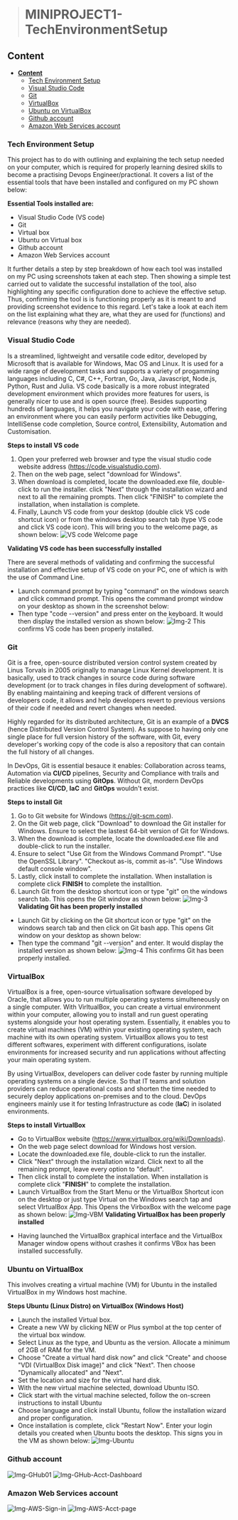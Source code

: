 ># **MINIPROJECT1-TechEnvironmentSetup**
## **Content**
- [**Content**](#content)
  - [Tech Environment Setup](#tech-environment-setup)
  - [Visual Studio Code](#visual-studio-code)
  - [Git](#git)
  - [VirtualBox](#virtualbox)
  - [Ubuntu on VirtualBox](#ubuntu-on-virtualbox)
  - [Github account](#github-account)
  - [Amazon Web Services account](#amazon-web-services-account)
### Tech Environment Setup
This project has to do with outlining and explaining the tech setup needed on your computer, which is required for properly learning desired skills to become a practising Devops Engineer/practional. It covers a list of the essential tools that have been installed and configured on my PC shown below:

**Essential Tools installed are:**

  - Visual Studio Code (VS code)
  - Git
  - Virtual box
  - Ubuntu on Virtual box
  - Github account
  - Amazon Web Services account
  
It further details a step by step breakdown of how each tool was installed on my PC using screenshots taken at each step. Then showing a simple test carried out to validate the successful installation of the tool, also highlighting any specific configuration done to achieve the effective setup. Thus, confirming the tool is is functioning properly as it is meant to and providing screenshot evidence to this regard. Let's take a look at each item on the list explaining what they are, what they are used for (functions) and relevance (reasons why they are needed).

### Visual Studio Code

Is a streamlined, lightweight and versatile code editor, developed by Microsoft that is available for Windows, Mac OS and Linux. It is used for a wide range of development tasks and supports a variety of progamming languages including C, C#, C++, Fortran, Go, Java, Javascript, Node.js, Python, Rust and Julia. VS code basically is a more robust integrated development environment which provides more features for users, is generally nicer to use and is open source (free). Besides supporting hundreds of languages, it helps you navigate your code with ease, offering an environment where you can easily perform activities like Debugging, IntelliSense code completion, Source control, Extensibility, Automation and Customisation.

**Steps to install VS code**
1. Open your preferred web browser and type the visual studio code website address (https://code.visualstudio.com).
3. Then on the web page, select "download for Windows".
4. When download is completed, locate the downloaded.exe file, double-click to run the installer. click "Next" through the installation wizard and next to all the remaining prompts. Then click "FINISH" to complete the installation, when installation is complete.
5. Finally, Launch VS code from your desktop (double click VS code shortcut icon) or from the windows desktop search tab (type VS code and click VS code icon). This will bring you to the welcome page, as shown below:
![VS code Welcome page](https://github.com/user-attachments/assets/e288a48d-3a8d-4aba-8a00-9db349caf4aa)

**Validating VS code has been successfully installed**

There are several methods of validating and confirming the successful installation and effective setup of VS code on your PC, one of which is with the use of Command Line.

  - Launch command prompt by typing "command" on the windows search and click command prompt. This opens the command prompt window on your desktop as shown in the screenshot below:
  - Then type "code --version" and press enter on the keyboard. It would then display the installed version as shown below:
![Img-2](https://github.com/user-attachments/assets/98ab838b-097c-44df-927c-aed88e122dec)
This confirms VS code has been properly installed.
### Git
Git is a free, open-source distributed version control system created by Linus Torvals in 2005 originally to manage Linux Kernel development. It is basically, used to track changes in source code during software development (or to track changes in files during development of software). By enabling maintaining and keeping track of different versions of developers code, it allows and help developers revert to previous versions of their code if needed and revert changes when needed.

Highly regarded for its distributed architecture, Git is an example of a **DVCS** (hence Distributed Version Control System). As suppose to having only one single place for full version history of the software, with Git, every developer's working copy of the code is also a repository that can contain the full history of all changes.

In DevOps, Git is essential besauce it enables: Collaboration across teams, Automation via **CI/CD** pipelines, Security and Compliance with trails and Reliable developments using **GitOps**. Without Git, mordern DevOps practices like **CI/CD**, **IaC** and **GitOps** wouldn't exist.

**Steps to install Git**

1. Go to Git website for Windows (https://git-scm.com).
2. On the Git web page, click "Download" to download the Git installer for Windows. Ensure to select the lastest 64-bit version of Git for Windows.
3. When the download is complete, locate the downloaded.exe file and double-click to run the installer.
4. Ensure to select "Use Git from the Windows Command Prompt". "Use the OpenSSL Library". "Checkout as-is, commit as-is". "Use Windows default console window". 
5. Lastly, click install to complete the installation. When installation is complete click **FINISH** to complete the installtion.
6. Launch Git from the desktop shortcut icon or type "git" on the windows search tab. This opens the Git window as shown below:
![Img-3](https://github.com/user-attachments/assets/37e7b113-295d-4746-8cd9-25563edc57f2)
**Validating Git has been properly installed**

  - Launch Git by clicking on the Git shortcut icon or type "git" on the windows search tab and then click on Git bash app. This opens Git window on your desktop as shown below:
  - Then type the command "git --version" and enter. It would display the installed version as shown below:
![Img-4](https://github.com/user-attachments/assets/94de766f-ced5-4ccd-a6e8-5fea0e6049e1)
This confirms Git has been properly installed.
### VirtualBox
VirtualBox is a free, open-source virtualisation software developed by Oracle, that allows you to run multiple operating systems simulteneously on a single computer. With VirltualBox, you can create a virtual environment within your computer, allowing you to install and run guest operating systems alongside your host operating system. Essentially, it enables you to create virtual machines (VM) within your existing operating system, each machine with its own operating system. VirtualBox allows you to test different softwares, experiment with different configurations, isolate environments for increased security and run applications without affecting your main operating system.

By using VirtualBox, developers can deliver code faster by running multiple operating systems on a single device. So that IT teams and solution providers can reduce operational costs and shorten the time needed to securely deploy applications on-premises and to the cloud. DevOps engineers mainly use it for testing Infrastructure as code (**IaC**) in isolated environments. 

**Steps to install VirtualBox**

  * Go to VirtualBox website (https://www.virtualbox.org/wiki/Downloads).
  * On the web page select download for Windows host version.
  * Locate the downloaded.exe file, double-click to run the installer.
  * Click "Next" through the installation wizard. Click next to all the remaining prompt, leave every option to "default".
  * Then click install to complete the installation. When installation is complete click "**FINISH**" to complete the installation.
  * Launch VirtualBox from the Start Menu or the VirtualBox Shortcut icon on the desktop or just type Virtual on the Windows search tap and select VIrtualBox App. This Opens the VirboxBox with the welcome page as shown below:
![Img-VBM](https://github.com/user-attachments/assets/c7366b82-2302-42b4-9d09-acbc8b1c5844)
**Validating VirtualBox has been properly installed**

  - Having launched the VirtualBox graphical interface and the VirtualBox Manager window opens without crashes it confirms VBox has been installed successfully.

### Ubuntu on VirtualBox
This involves creating a virtual machine (VM) for Ubuntu in the installed VirtualBox in my Windows host machine.

**Steps Ubuntu (Linux Distro) on VirtualBox (Windows Host)**

  - Launch the installed Virtual box.
  - Create a new VW by clicking NEW or Plus symbol at the top center of the virtual box window.
  - Select Linux as the type, and Ubuntu as the version. Allocate a minimum of 2GB of RAM for the VM.
  - Choose "Create a virtual hard disk now" and click "Create" and choose "VDI (VirtualBox Disk image)" and click "Next". Then choose "Dynamically allocated" and "Next".
  - Set the location and size for the virtual hard disk.
  - With the new virtual machine selected, download Ubuntu ISO.
  - Click start with the virtual machine selected, follow the on-screen instructions to install Ubuntu
  - Choose language and click install Ubuntu, follow the installation wizard and proper configuration.
  - Once installation is complete, click "Restart Now". Enter your login details you created when Ubuntu boots the desktop. This signs you in the VM as shown below:
![Img-Ubuntu](https://github.com/user-attachments/assets/9c0f1eee-e0eb-470d-b1d3-fcf6be13e81a)

### Github account
![Img-GHub01](https://github.com/user-attachments/assets/7aa1a2ae-21d4-4d53-b0be-a2c2ea734dfc)
![Img-GHub-Acct-Dashboard](https://github.com/user-attachments/assets/e30f1017-c207-4a66-b193-52c5ffc5268e)

### Amazon Web Services account
![Img-AWS-Sign-in](https://github.com/user-attachments/assets/df9f02a6-ce0a-49de-b079-364f888802ee)
![Img-AWS-Acct-page](https://github.com/user-attachments/assets/3f2c831b-fb50-4367-91a3-56400fd0e243)

